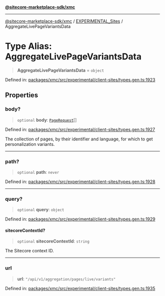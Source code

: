 [**@sitecore-marketplace-sdk/xmc**](../../../../README.md)

***

[@sitecore-marketplace-sdk/xmc](../../../../README.md) / [EXPERIMENTAL\_Sites](../README.md) / AggregateLivePageVariantsData

# Type Alias: AggregateLivePageVariantsData

> **AggregateLivePageVariantsData** = `object`

Defined in: [packages/xmc/src/experimental/client-sites/types.gen.ts:1923](https://github.com/Sitecore/marketplace-sdk/blob/main/packages/xmc/src/experimental/client-sites/types.gen.ts#L1923)

## Properties

### body?

> `optional` **body**: [`PageRequest`](PageRequest.md)[]

Defined in: [packages/xmc/src/experimental/client-sites/types.gen.ts:1927](https://github.com/Sitecore/marketplace-sdk/blob/main/packages/xmc/src/experimental/client-sites/types.gen.ts#L1927)

The collection of pages, by their identifier and language, for which to get personalization variants.

***

### path?

> `optional` **path**: `never`

Defined in: [packages/xmc/src/experimental/client-sites/types.gen.ts:1928](https://github.com/Sitecore/marketplace-sdk/blob/main/packages/xmc/src/experimental/client-sites/types.gen.ts#L1928)

***

### query?

> `optional` **query**: `object`

Defined in: [packages/xmc/src/experimental/client-sites/types.gen.ts:1929](https://github.com/Sitecore/marketplace-sdk/blob/main/packages/xmc/src/experimental/client-sites/types.gen.ts#L1929)

#### sitecoreContextId?

> `optional` **sitecoreContextId**: `string`

The Sitecore context ID.

***

### url

> **url**: `"/api/v1/aggregation/pages/live/variants"`

Defined in: [packages/xmc/src/experimental/client-sites/types.gen.ts:1935](https://github.com/Sitecore/marketplace-sdk/blob/main/packages/xmc/src/experimental/client-sites/types.gen.ts#L1935)
